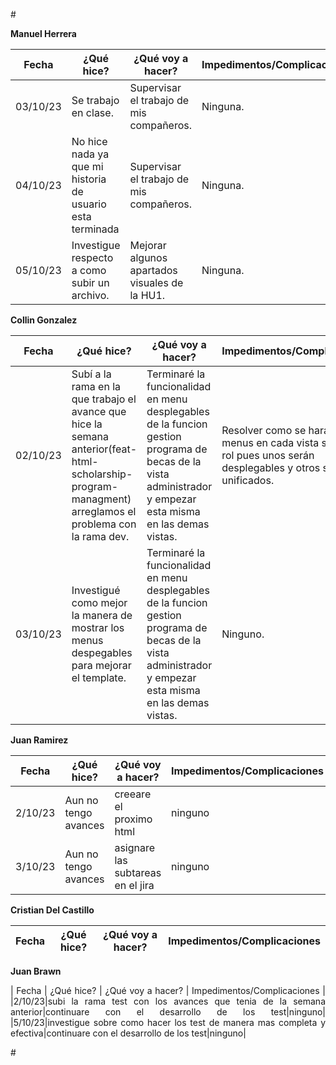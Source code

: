 #<div style="text-align: justify">

**Manuel Herrera**

| Fecha            | ¿Qué hice?          | ¿Qué voy a hacer?     | Impedimentos/Complicaciones                            |
|------------------|----------------------|-----------------------|------------------------|
|    03/10/23      |  Se trabajo en clase.  |    Supervisar el trabajo de mis compañeros.    |    Ninguna.    |
|    04/10/23      |  No hice nada ya que mi historia de usuario esta terminada  |    Supervisar el trabajo de mis compañeros.    |    Ninguna.    |
|    05/10/23      | Investigue respecto a como subir un archivo.  |    Mejorar algunos apartados visuales de la HU1.    |    Ninguna.    |



**Collin Gonzalez**

| Fecha            | ¿Qué hice? | ¿Qué voy a hacer? | Impedimentos/Complicaciones |
|------------------|------------|--------------------|-----------------------------|
|    02/10/23      |  Subí a la rama en la que trabajo el avance que hice la semana anterior(feat-html-scholarship-program-managment) arreglamos el problema con la rama dev.  |    Terminaré la funcionalidad en menu desplegables de la funcion gestion programa de becas de la vista administrador y empezar esta misma en las demas vistas.    |    Resolver como se harán los menus en cada vista segun el rol pues unos serán desplegables y otros serán unificados.    |
|    03/10/23      |  Investigué como mejor la manera de mostrar los menus despegables para mejorar el template.  |    Terminaré la funcionalidad en menu desplegables de la funcion gestion programa de becas de la vista administrador y empezar esta misma en las demas vistas.    |    Ninguno.    |

**Juan Ramirez**


| Fecha            | ¿Qué hice? | ¿Qué voy a hacer? | Impedimentos/Complicaciones |
|------------------|------------|--------------------|-----------------------------|
|2/10/23|Aun no tengo avances| creeare el proximo html| ninguno|
|3/10/23|Aun no tengo avances| asignare las subtareas en el jira| ninguno|




**Cristian Del Castillo**

| Fecha            | ¿Qué hice? | ¿Qué voy a hacer? | Impedimentos/Complicaciones |
|------------------|------------|--------------------|-----------------------------|

**Juan Brawn**

| Fecha            | ¿Qué hice? | ¿Qué voy a hacer? | Impedimentos/Complicaciones |
|2/10/23|subi la rama test con los avances que tenia de la semana anterior|continuare con el desarrollo de los test|ninguno|
|5/10/23|investigue sobre como hacer los test de manera mas completa y efectiva|continuare con el desarrollo de los test|ninguno|

#<div/>
